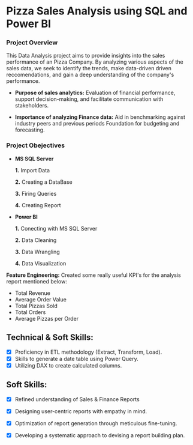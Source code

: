 # Pizza Sales Analysis using SQL and Power BI

### Project Overview

This Data Analysis project aims to provide insights into the sales performance of an Pizza Company. By analyzing various aspects of the sales data, we seek to identify the trends, make data-driven driven reccomendations, and gain a deep understanding of the company's performance.

- **Purpose of sales analytics:** Evaluation of financial performance, support decision-making, and facilitate communication with stakeholders.

- **Importance of analyzing Finance data:** Aid in benchmarking against industry peers and previous periods Foundation for budgeting and forecasting.

### Project Obejectives

- **MS SQL Server**
  
  **1.** Import Data
  
  **2.** Creating a DataBase
  
  **3.** Firing Queries
  
  **4.** Creating Report

- **Power BI**
  
  **1.** Conecting with MS SQL Server
  
  **2.** Data Cleaning
  
  **3.** Data Wrangling
  
  **4.** Data Visualization

  
**Feature Engineering:** Created some really useful KPI's for the analysis report mentioned below:



- Total Revenue
- Average Order Value
- Total Pizzas Sold
- Total Orders
- Average Pizzas per Order




## Technical & Soft Skills:
- [x]	Proficiency in ETL methodology (Extract, Transform, Load).
- [x]	Skills to generate a date table using Power Query.
- [x]	Utilizing DAX to create calculated columns.

## Soft Skills:
- [x]	Refined understanding of Sales & Finance Reports
- [x]	Designing user-centric reports with empathy in mind.
- [x]	Optimization of report generation through meticulous fine-tuning.
- [x]	Developing a systematic approach to devising a report building plan.
  




